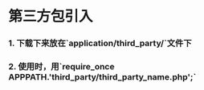 # 第三方包引入

### 1. 下载下来放在\`application/third\_party/\`文件下

### 2. 使用时，用\`require\_once APPPATH.'third\_party/third\_party\_name.php';\`



